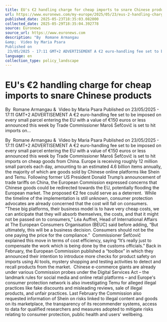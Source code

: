 ```yaml
---
title: EU's €2 handling charge for cheap imports to snare Chinese products
url: https://www.euronews.com/my-europe/2025/05/23/eus-2-handling-charge-for-cheap-imports-to-snare-chinese-products
published_date: 2025-05-23T18:35:03.082000
collected_date: 2025-05-29T18:35:04.392778
source: Euronews
source_url: https://www.euronews.com
description: "By  Romane Armangau 
&amp;  Video by Maria Psara 
Published on
 23/05/2025 - 17:11 GMT+2 ADVERTISEMENT A €2 euro-handling fee set to be imposed on every small parcel entering the EU with a value of €150 euros or less announced this week by Trade Commissioner Maroš Šefčovič is set to hit imports on..."
language: en
collection_type: policy_landscape
---
```


# EU's €2 handling charge for cheap imports to snare Chinese products

By  Romane Armangau 
&amp;  Video by Maria Psara 
Published on
 23/05/2025 - 17:11 GMT+2 ADVERTISEMENT A €2 euro-handling fee set to be imposed on every small parcel entering the EU with a value of €150 euros or less announced this week by Trade Commissioner Maroš Šefčovič is set to hit imports on...

By  Romane Armangau 
&amp;  Video by Maria Psara 
Published on
 23/05/2025 - 17:11 GMT+2 ADVERTISEMENT A €2 euro-handling fee set to be imposed on every small parcel entering the EU with a value of €150 euros or less announced this week by Trade Commissioner Maroš Šefčovič is set to hit imports on cheap goods from China. Europe is receiving roughly 12 million small parcels each day, amounting to an estimated 4.6 billion items annually, the majority of which are goods sold by Chinese online platforms like Shein and Temu. Following former US President Donald Trump’s announcement of trade tariffs on China, the European Commission expressed concerns that Chinese goods could be redirected towards the EU, potentially flooding the European market. The proposed €2 fee could serve as a deterrent.  While the timeline of the implementation is still unknown, consumer protection advocates are already concerned that the cost will fall on consumers. "These big platforms, their business model is to have very cheap costs, we can anticipate that they will absorb themselves, the costs, and that it might not be passed on to consumers,” Léa Auffret, Head of International Affairs at The European Consumers Organisation (BEUC) said before adding, “But ultimately, this will be a business decision. Consumers should not be the one paying the price for the compliance.”  Commissioner Šefčovič explained this move in terms of cost efficiency, saying “It’s really just to compensate the work which is being done by the customs officials.” Back in February, the European Commission published a “toolbox” in which they announced their intention to introduce more checks for product safety on imports using AI tools, mystery shopping and testing activities to detect and recall products from the market.  Chinese e-commerce giants are already under various Commission probes under the Digital Services Act – the landmark rules for social media and online retail platforms – and Europe's consumer protection network is also investigating Temu for alleged illegal practices like fake discounts and misleading reviews, sale of illegal products, and unfair practices. Last February the Commission also requested information of Shein on risks linked to illegal content and goods on its marketplace, the transparency of its recommender systems, access to data for qualified researchers and measures adopted to mitigate risks relating to consumer protection, public health and users' wellbeing.